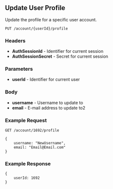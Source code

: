 ## Update User Profile
Update the profile for a specific user account.

`PUT /account/{userId}/profile`

### Headers
- **AuthSessionId** - Identifier for current session
- **AuthSessionSecret** - Secret for current session

### Parameters
- **userId** - Identifier for current user

### Body
- **username** - Username to update to
- **email** - E-mail address to update to2

### Example Request
`GET /account/1692/profile`

```
{
	username: "NewUsername",
	email: "Email@Email.com"
}
```

### Example Response
```
{
	userId: 1692
}
```
